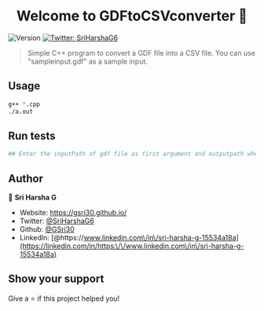<h1 align="center">Welcome to GDFtoCSVconverter 👋</h1>
<p>
  <img alt="Version" src="https://img.shields.io/badge/version-1.0-blue.svg?cacheSeconds=2592000" />
  <a href="https://twitter.com/SriHarshaG6" target="_blank">
    <img alt="Twitter: SriHarshaG6" src="https://img.shields.io/twitter/follow/SriHarshaG6.svg?style=social" />
  </a>
</p>

> Simple C++ program to convert a GDF file into a CSV file. You can use &#34;sampleinput.gdf&#34; as a sample input.

## Usage

```sh
g++ *.cpp
./a.out 
```

## Run tests

```sh
## Enter the inputPath of gdf file as first argument and outputpath where the generated csv file is placed, as second argument.
```

## Author

👤 **Sri Harsha G**

* Website: https://gsri30.github.io/
* Twitter: [@SriHarshaG6](https://twitter.com/SriHarshaG6)
* Github: [@GSri30](https://github.com/GSri30)
* LinkedIn: [@https:\/\/www.linkedin.com\/in\/sri-harsha-g-15534a18a](https://linkedin.com/in/https:\/\/www.linkedin.com\/in\/sri-harsha-g-15534a18a)

## Show your support

Give a ⭐️ if this project helped you!
